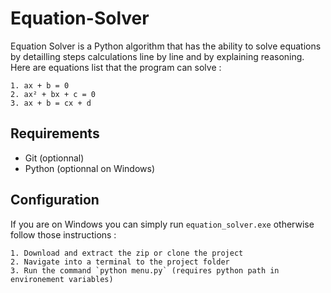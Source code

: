 # Equation-Solver

Equation Solver is a Python algorithm that has the ability to solve equations by detailling steps calculations line by line and by explaining reasoning. Here are equations list that the program can solve :

    1. ax + b = 0
    2. ax² + bx + c = 0
    3. ax + b = cx + d

## Requirements
- Git (optionnal)
- Python (optionnal on Windows)

## Configuration
If you are on Windows you can simply run `equation_solver.exe` otherwise follow those instructions :

    1. Download and extract the zip or clone the project
    2. Navigate into a terminal to the project folder
    3. Run the command `python menu.py` (requires python path in environement variables)
